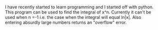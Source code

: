 I have recently started to learn programming and I started off with python.
This program can be used to find the integral of x^n.
Currently it can't be used when n =-1 i.e. the case when the integral will equal ln|x|.
Also entering absurdly large numbers returns an "overflow" error.
